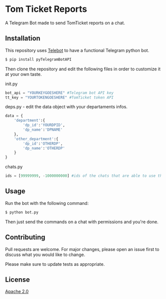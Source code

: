 # Tom Ticket Reports

A Telegram Bot made to send TomTicket reports on a chat.

## Installation

This repository uses [Telebot](https://github.com/eternnoir/pyTelegramBotAPI) to have a functional Telegram python bot.

```bash
$ pip install pyTelegramBotAPI
```
Then clone the repository and edit the following files in order to customize it at your own taste.

init.py
```python
bot_api = "YOURKEYGOESHERE" #Telegram bot API key
tt_key = "YOURTOKENGOESHERE" #TomTicket token API
```

deps.py - edit the data object with your departaments infos.
```python
data = {
	'department':{
		'dp_id':'YOURDPID',
		'dp_name':'DPNAME'
	},
	'other_department':{
		'dp_id':'OTHERDP',
		'dp_name':'OTHERDP'
	}
}
```

chats.py
```python
ids = [99999999, -1000000000] #ids of the chats that are able to use the commands
```

## Usage

Run the bot with the following command:
```bash
$ python bot.py
```

Then just send the commands on a chat with permissions and you're done.

## Contributing
Pull requests are welcome. For major changes, please open an issue first to discuss what you would like to change.

Please make sure to update tests as appropriate.

## License
[Apache 2.0](https://www.apache.org/licenses/LICENSE-2.0)
